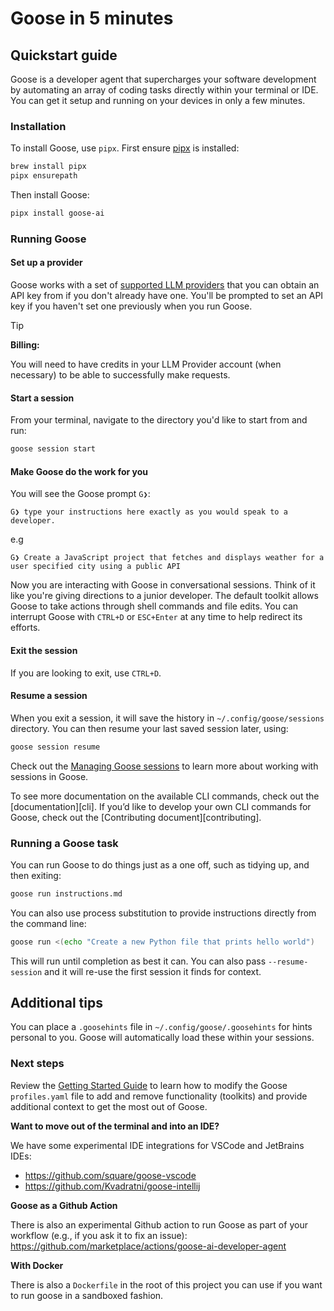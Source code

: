 # Goose in 5 minutes

## Quickstart guide

Goose is a developer agent that supercharges your software development by automating an array of coding tasks directly within your terminal or IDE. You can get it setup and running on your devices in only a few minutes.

### Installation

To install Goose, use `pipx`. First ensure [pipx][pipx] is installed:

``` sh
brew install pipx
pipx ensurepath
```

Then install Goose:

```sh
pipx install goose-ai
```

### Running Goose

#### Set up a provider
Goose works with a set of [supported LLM providers][providers] that you can obtain an API key from if you don't already have one. You'll be prompted to set an API key if you haven't set one previously when you run Goose.

>[!TIP]
> **Billing:**
>
> You will need to have credits in your LLM Provider account (when necessary) to be able to successfully make requests.
>


#### Start a session

From your terminal, navigate to the directory you'd like to start from and run:

```sh
goose session start
```


#### Make Goose do the work for you
You will see the Goose prompt `G❯`:

```
G❯ type your instructions here exactly as you would speak to a developer.
```

e.g

```
G❯ Create a JavaScript project that fetches and displays weather for a user specified city using a public API
```

Now you are interacting with Goose in conversational sessions. Think of it like you're giving directions to a junior developer. The default toolkit allows Goose to take actions through shell commands and file edits. You can interrupt Goose with `CTRL+D` or `ESC+Enter` at any time to help redirect its efforts.

#### Exit the session

If you are looking to exit, use `CTRL+D`.

#### Resume a session

When you exit a session, it will save the history in `~/.config/goose/sessions` directory. You can then resume your last saved session later, using:

``` sh
goose session resume
```

Check out the [Managing Goose sessions][managing-sessions] to learn more about working with sessions in Goose.


To see more documentation on the available CLI commands, check out the [documentation][cli]. If you’d like to develop your own CLI commands for Goose, check out the [Contributing document][contributing].

### Running a Goose task

You can run Goose to do things just as a one off, such as tidying up, and then exiting:

```sh
goose run instructions.md
```

You can also use process substitution to provide instructions directly from the command line:

```sh
goose run <(echo "Create a new Python file that prints hello world")
```

This will run until completion as best it can. You can also pass `--resume-session` and it will re-use the first session it finds for context.

## Additional tips

You can place a `.goosehints` file in `~/.config/goose/.goosehints` for hints personal to you. Goose will automatically load these within your sessions.

### Next steps

Review the [Getting Started Guide][getting-started] to learn how to modify the Goose `profiles.yaml` file to add and remove functionality (toolkits) and provide additional context to get the most out of Goose.

**Want to move out of the terminal and into an IDE?**

We have some experimental IDE integrations for VSCode and JetBrains IDEs:
* https://github.com/square/goose-vscode
* https://github.com/Kvadratni/goose-intellij

**Goose as a Github Action**

There is also an experimental Github action to run Goose as part of your workflow (e.g., if you ask it to fix an issue):
https://github.com/marketplace/actions/goose-ai-developer-agent

**With Docker**

There is also a `Dockerfile` in the root of this project you can use if you want to run goose in a sandboxed fashion.



[pipx]: https://github.com/pypa/pipx?tab=readme-ov-file#install-pipx
[openai-key]: https://platform.openai.com/api-keys
[getting-started]: https://block.github.io/goose/guidance/getting-started.html
[providers]: https://block.github.io/goose/plugins/providers.html
[managing-sessions]: https://block.github.io/goose/guidance/managing-goose-sessions.html